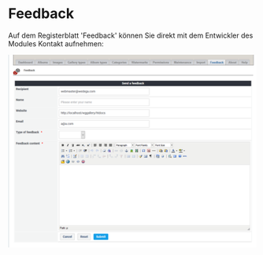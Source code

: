 # Feedback

Auf dem Registerblatt 'Feedback' können Sie direkt mit dem Entwickler des Modules Kontakt aufnehmen:

![Feedback Formular](../../.gitbook/assets/admin_feedback1.png)


